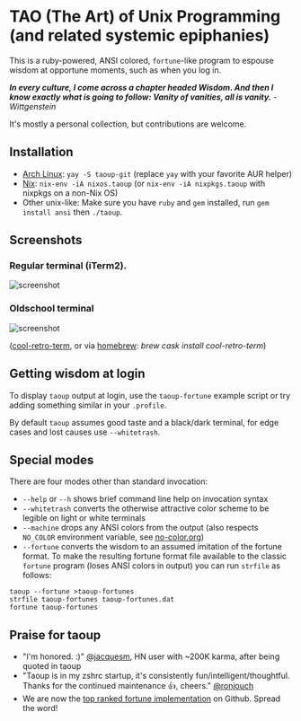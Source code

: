 TAO (The Art) of Unix Programming (and related systemic epiphanies)
===================================================================

This is a ruby-powered, ANSI colored, `fortune`-like program to espouse wisdom at
opportune moments, such as when you log in.

*__In every culture, I come across a chapter headed Wisdom. And then 
I know exactly what is going to follow: Vanity of vanities, all is 
vanity.__ - Wittgenstein*

It's mostly a personal collection, but contributions are welcome.

Installation
------------

 * [Arch Linux](https://aur.archlinux.org/packages/taoup-git/): `yay -S taoup-git` (replace `yay` with your favorite AUR helper)
 * [Nix](https://nixos.org/): `nix-env -iA nixos.taoup` (or `nix-env -iA nixpkgs.taoup` with nixpkgs on a non-Nix OS)
 * Other unix-like: Make sure you have `ruby` and `gem` installed, run `gem install ansi` then `./taoup`.

Screenshots
-----------

### Regular terminal (iTerm2).

![screenshot](https://raw.githubusercontent.com/globalcitizen/taoup/master/screenshot.png "Behold, wisdom!")

### Oldschool terminal

![screenshot](https://raw.githubusercontent.com/globalcitizen/taoup/master/screenshot2.jpg "brew cask install cool-retro-term")

([cool-retro-term](https://github.com/Swordfish90/cool-retro-term), or via [homebrew](https://brew.sh/): *brew cask install cool-retro-term*)


Getting wisdom at login
-----------------------

To display `taoup` output at login, use the `taoup-fortune` example script or try adding something similar in your `.profile`.

By default `taoup` assumes good taste and a black/dark terminal, for edge cases and lost causes use `--whitetrash`.

Special modes
-------------

There are four modes other than standard invocation:
 * `--help` or `--h` shows brief command line help on invocation syntax
 * `--whitetrash` converts the otherwise attractive color scheme to be legible on light or white terminals
 * `--machine` drops any ANSI colors from the output (also respects `NO_COLOR` environment variable, see [no-color.org](http://no-color.org))
 * `--fortune` converts the wisdom to an assumed imitation of the fortune format. To make the resulting fortune format file available to the classic `fortune` program (loses ANSI colors in output) you can run `strfile` as follows: 
 ```
taoup --fortune >taoup-fortunes
strfile taoup-fortunes taoup-fortunes.dat
fortune taoup-fortunes
```

Praise for taoup
----------------

* "I'm honored. :)" [@jacquesm](https://news.ycombinator.com/user?id=jacquesm), HN user with ~200K karma, after being quoted in taoup
* "Taoup is in my zshrc startup, it's consistently fun/intelligent/thoughtful. Thanks for the continued maintenance 👍, cheers." [@ronjouch](https://github.com/ronjouch)
* We are now the [top ranked fortune implementation](https://github.com/topics/fortune) on Github. Spread the word!
